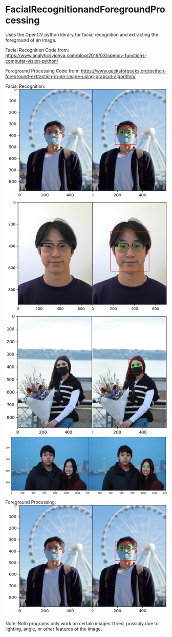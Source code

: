 # FacialRecognitionandForegroundProcessing

Uses the OpenCV python library for facial recognition and extracting the foreground of an image.

Facial Recognition Code from: https://www.analyticsvidhya.com/blog/2019/03/opencv-functions-computer-vision-python/

Foreground Processing Code from: https://www.geeksforgeeks.org/python-foreground-extraction-in-an-image-using-grabcut-algorithm/

Facial Recognition:  
![image](./images/FR1.png)
![image](./images/FR2.png)
![image](./images/FR3.png)
![image](./images/FR4.png)

Foreground Processing:  
![iamge](./images/FR1.png)

Note: Both programs only work on certain images I tried, possibly due to lighting, angle, or other features of the image.
